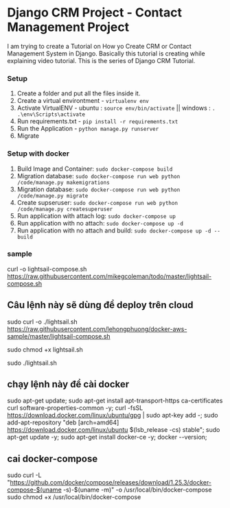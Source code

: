 # Django CRM Project - Contact Management Project 

I am trying to create a Tutorial on How yo Create CRM or Contact Management System in Django. Basically this tutorial is creating while explaining video tutorial. This is the series of Django CRM Tutorial.

### Setup
1. Create a folder and put all the files inside it.
2. Create a virtual environtment - `virtualenv env`
3. Activate VirtualENV - ubuntu : `source env/bin/activate` || windows : `. .\env\Scripts\activate`
4. Run requirements.txt - `pip install -r requirements.txt`
5. Run the Application - `python manage.py runserver`
6. Migrate



### Setup with docker
1. Build Image and Container: `sudo docker-compose build`
2. Migration database: `sudo docker-compose run web python /code/manage.py makemigrations`
2. Migration database: `sudo docker-compose run web python /code/manage.py migrate`
3. Create supseruser: `sudo docker-compose run web python /code/manage.py createsuperuser`
4. Run application with attach log: `sudo docker-compose up`
5. Run application with no attach: `sudo docker-compose up -d`
6. Run application with no attach and build: `sudo docker-compose up -d --build`


### sample
curl -o lightsail-compose.sh https://raw.githubusercontent.com/mikegcoleman/todo/master/lightsail-compose.sh 
## Câu lệnh này sẽ dùng để deploy trên cloud
sudo curl -o ./lightsail.sh https://raw.githubusercontent.com/lehongphuong/docker-aws-sample/master/lightsail-compose.sh

sudo chmod +x lightsail.sh

sudo ./lightsail.sh 



## chạy lệnh này để cài docker
sudo apt-get update; sudo apt-get install apt-transport-https ca-certificates curl software-properties-common -y; curl -fsSL https://download.docker.com/linux/ubuntu/gpg | sudo apt-key add -; sudo add-apt-repository  "deb [arch=amd64] https://download.docker.com/linux/ubuntu $(lsb_release -cs) stable"; sudo apt-get update -y; sudo apt-get install docker-ce -y; docker --version;

## cai docker-compose
sudo curl -L "https://github.com/docker/compose/releases/download/1.25.3/docker-compose-$(uname -s)-$(uname -m)" -o /usr/local/bin/docker-compose
sudo chmod +x /usr/local/bin/docker-compose
